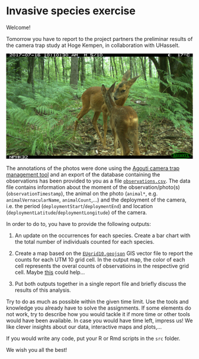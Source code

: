 # Invasive species exercise

Welcome!

Tomorrow you have to report to the project partners the preliminar results of the camera trap study at Hoge Kempen, in collaboration with UHasselt. 

![roe deer](img/roe_deer.png)

The annotations of the photos were done using the [Agouti camera trap management tool](https://www.agouti.eu/) and an export of the database containing the observations has been provided to you as a file [`observations.csv`](data/observations.csv). The data file contains information about the moment of the observation/photo(s) (`observationTimestamp`), the animal on the photo (`animal*`, e.g. `animalVernacularName`, `animalCount`,...) and the deployment of the camera, i.e. the period (`deploymentStart`/`deploymentEnd`) and location (`deploymentLatitude`/`deploymentLongitude`) of the camera.

In order to do to, you have to provide the following outputs:

1. An update on the occurrences for each species. Create a bar chart with the total number of individuals counted for each species. 

2. Create a map based on the [`EUgrid10.geojson`](data/EUgrid10.geojson) GIS vector file to report the counts for each UTM 10 grid cell. In the output map, the color of each cell represents the overal counts of observatioins in the respective grid cell. Maybe [this](https://gist.github.com/stijnvanhoey/7b51017718834f150f781a256292904e) could help...

3. Put both outputs together in a single report file and briefly discuss the results of this analysis.

Try to do as much as possible within the given time limit. Use the tools and knowledge you already have to solve the assignments. If some elements do not work, try to describe how you would tackle it if more time or other tools would have been available. 
In case you would have time left, impress us! We like clever insights about our data, interactive maps and plots,...

If you would write any code, put your R or Rmd scripts in the `src` folder. 

We wish you all the best!


